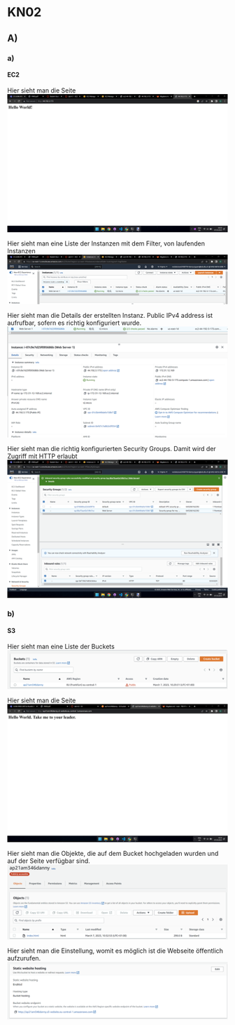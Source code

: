 # KN02

## A)
### a)
#### EC2
Hier sieht man die Seite
![Image](a01.png)

Hier sieht man eine Liste der Instanzen mit dem Filter, von laufenden Instanzen
![Image](a02.png)

Hier sieht man die Details der erstellten Instanz. Public IPv4 address ist aufrufbar, sofern es richtig konfiguriert wurde.
![Image](a03.png)

Hier sieht man die richtig konfigurierten Security Groups. Damit wird der Zugriff mit HTTP erlaubt
![Image](a04.png)

### b)
#### S3

Hier sieht man eine Liste der Buckets
![Image](b01.png)

Hier sieht man die Seite
![Image](b02.png)

Hier sieht man die Objekte, die auf dem Bucket hochgeladen wurden und auf der Seite verfügbar sind.
![Image](b03.png)

Hier sieht man die Einstellung, womit es möglich ist die Webseite öffentlich aufzurufen.
![Image](b04.png)
